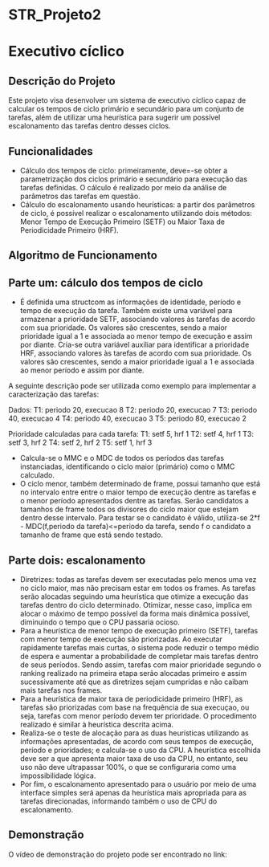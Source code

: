 # STR_Projeto2

# Executivo cíclico

## Descrição do Projeto
Este projeto visa desenvolver um sistema de executivo cíclico capaz de calcular os tempos de ciclo primário e secundário para um conjunto de tarefas, além de utilizar uma heurística para sugerir um possível escalonamento das tarefas dentro desses ciclos.

## Funcionalidades
- Cálculo dos tempos de ciclo: primeiramente, deve=-se obter a parametrização dos ciclos primário e secundário para execução das tarefas definidas. O cálculo é realizado por meio da análise de parâmetros das tarefas em questão.
- Cálculo do escalonamento usando heurísticas: a partir dos parâmetros de ciclo, é possível realizar o escalonamento utilizando dois métodos: Menor Tempo de Execução Primeiro (SETF) ou Maior Taxa de Periodicidade Primeiro (HRF).

## Algoritmo de Funcionamento
## Parte um: cálculo dos tempos de ciclo
- É definida uma structcom as informações de identidade, período e tempo de execução da tarefa. Também existe uma variável para armazenar a prioridade SETF, associando valores às tarefas de acordo com sua prioridade. Os valores são crescentes, sendo a maior prioridade igual a 1 e associada ao menor tempo de execução e assim por diante. Cria-se outra variável auxiliar para identificar a prioridade HRF, associando valores às tarefas de acordo com sua prioridade. Os valores são crescentes, sendo a maior prioridade igual a 1 e associada ao menor período e assim por diante.

A seguinte descrição pode ser utilizada como exemplo para implementar a caracterização das tarefas:

Dados:
T1: periodo 20, execucao 8
T2: periodo 20, execucao 7
T3: periodo 40, execucao 4
T4: periodo 40, execucao 3
T5: periodo 80, execucao 2

Prioridade calculadas para cada tarefa:
T1: setf 5, hrf 1
T2: setf 4, hrf 1
T3: setf 3, hrf 2
T4: setf 2, hrf 2
T5: setf 1, hrf 3

- Calcula-se o MMC e o MDC de todos os períodos das tarefas instanciadas, identificando o ciclo maior (primário) como o MMC calculado.
- O ciclo menor, também determinado de frame, possui tamanho que está no intervalo entre entre o maior tempo de execução dentre as tarefas e o menor período apresentados dentre as tarefas. Serão candidatos a tamanhos de frame todos os divisores do ciclo maior que estejam dentro desse intervalo. Para testar se o candidato é válido, utiliza-se 2*f - MDC(f,periodo da tarefa)<=periodo da tarefa, sendo f o candidato a tamanho de frame que está sendo testado.

## Parte dois: escalonamento

- Diretrizes: todas as tarefas devem ser executadas pelo menos uma vez no ciclo maior, mas não precisam estar em todos os frames. As tarefas serão alocadas seguindo uma heurística que otimize a execução das tarefas dentro do ciclo determinado. Otimizar, nesse caso, implica em alocar o máximo de tempo possível da forma mais dinâmica possível, diminuindo o tempo que o CPU passaria ocioso.
- Para a heurística de  menor tempo de execução primeiro (SETF), tarefas com menor tempo de execução são priorizadas. Ao executar rapidamente tarefas mais curtas, o sistema pode reduzir o tempo médio de espera  e aumentar a probabilidade de completar mais tarefas dentro de seus períodos. Sendo assim, tarefas com maior prioridade segundo o ranking realizado na primeira etapa serão alocadas primeiro e assim sucessivamente até que as diretrizes sejam cumpridas e não caibam mais tarefas nos frames. 
- Para a heurística de  maior taxa de periodicidade primeiro (HRF), as tarefas são priorizadas com base na frequência de sua execuçao, ou seja, tarefas com menor período devem ter prioridade. O procedimento realizado é similar à heurística descrita acima.
- Realiza-se o teste de alocação para as duas heurísticas utilizando as informações apresentadas, de acordo com seus tempos de execução, período e prioridades; e calcula-se o uso da CPU. A heurística escolhida deve ser a que apresenta maior taxa de uso da CPU, no entanto, seu uso não deve ultrapassar 100%, o que se configuraria como uma impossibilidade lógica.
- Por fim, o escalonamento apresentado para o usuário por meio de uma interface simples será apenas da heurística mais apropriada para as tarefas direcionadas, informando também o uso de CPU do escalonamento.

## Demonstração

O vídeo de demonstração do projeto pode ser encontrado no link: 
